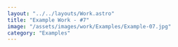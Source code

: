 ```yaml
---
layout: "../../layouts/Work.astro"
title: "Example Work - #7"
image: "/assets/images/work/Examples/Example-07.jpg"
category: "Examples"
---
```

